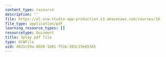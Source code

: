 ```yaml
---
content_type: resource
description: ''
file: https://ol-ocw-studio-app-production.s3.amazonaws.com/courses/18-01sc-single-variable-calculus-fall-2010/4031c59a80261b01f51b283c19e65365_kCPVBl953eY.pdf
file_type: application/pdf
learning_resource_types: []
resourcetype: Document
title: 3play pdf file
type: OCWFile
uid: 4031c59a-8026-1b01-f51b-283c19e65365
---
```

